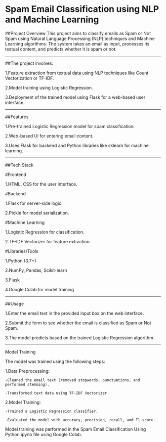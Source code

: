 # Spam Email Classification using NLP and Machine Learning

##Project Overview
This project aims to classify emails as Spam or Not Spam using Natural Language Processing (NLP) techniques and Machine Learning algorithms. The system takes an email as input, processes its textual content, and predicts whether it is spam or not.

---

##The project involves:

1.Feature extraction from textual data using NLP techniques like Count Vectorization or TF-IDF.

2.Model training using Logistic Regression.

3.Deployment of the trained model using Flask for a web-based user interface.

---


##Features

1.Pre-trained Logistic Regression model for spam classification.

2.Web-based UI for entering email content.

3.Uses Flask for backend and Python libraries like sklearn for machine learning.

---


##Tech Stack

#Frontend

  1.HTML, CSS for the user interface.
  
#Backend

  1.Flask for server-side logic.
  
  2.Pickle for model serialization.
  
#Machine Learning

  1.Logistic Regression for classification.
  
  2.TF-IDF Vectorizer for feature extraction.
  
#Libraries/Tools

  1.Python (3.7+)
  
  2.NumPy, Pandas, Scikit-learn
  
  3.Flask
  
  4.Google Colab for model training

---


##Usage

1.Enter the email text in the provided input box on the web interface.

2.Submit the form to see whether the email is classified as Spam or Not Spam.

3.The model predicts based on the trained Logistic Regression algorithm.

---


Model Training

The model was trained using the following steps:

  1.Data Preprocessing:
  
    -Cleaned the email text (removed stopwords, punctuations, and performed stemming).
    
    -Transformed text data using TF-IDF Vectorizer.
    
  2.Model Training:
  
    -Trained a Logistic Regression classifier.
    
    -Evaluated the model with accuracy, precision, recall, and F1-score.
    
Model training was performed in the Spam Email Classification Using Python.ipynb file using Google Colab.
